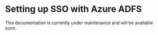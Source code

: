 # Setting up SSO with Azure ADFS

This documentation is currently under maintenance and will be available soon.

